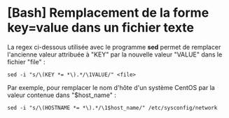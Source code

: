# [Bash] Remplacement de la forme key=value dans un fichier texte

La regex ci-dessous utilisée avec le programme **sed** permet de remplacer l'ancienne valeur attribuée à "KEY" par la nouvelle valeur "VALUE" dans le fichier "file" :

    sed -i "s/\(KEY *= *\).*/\1VALUE/" <file>

Par exemple, pour remplacer le nom d'hôte d'un système CentOS par la valeur contenue dans "$host_name" :

    sed -i "s/\(HOSTNAME *= *\).*/\1$host_name/" /etc/sysconfig/network
